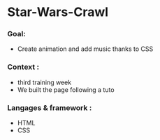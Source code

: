 # Star-Wars-Crawl

### Goal:
* Create animation and add music thanks to CSS

### Context :
* third training week
* We built the page following a tuto

### Langages & framework :
* HTML
* CSS
